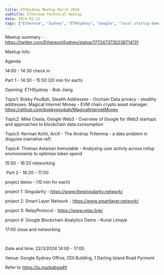```yaml
---
title: ETHSydney Meetup March 2024
subtitle: Ethereum Technical meetup
date: 2024-03-22
tags: ["Ethereum", "Sydney", "ETHSydney", "Google", "local startup demo"]
---
```


Meetup summary - https://twitter.com/EthereumSydney/status/1772473730238714131

Meetup Info:

Agenda 

​14:00 - 14:30 check in

​Part 1 - 14:30 - 15:50 (20 min for each)

​Opening: ETHSydney - Bob Jiang

​Topic1: Bokky PooBah, Stealth Addresses - Onchain Data privacy - stealthy addresses. Magical Internet Money - EVM chain crypto asset manager. https://github.com/bokkypoobah/MagicalInternetMoney

​Topic2: Mike Ciesla, Google Web3 - Overview of Google for Web3 startups and approaches to blockchain data consumption 

​Topic3: Kerman Kohli, ArcX -  The Airdrop Trilemma - a data problem in disguise (narrative ref)

​Topic4: Thomas Aslanian Immutable - Analysing user activty across rollup environments to optimise token spend

​15:50 - 16:20 networking

​
Part 2 - 16:20 - 17:00

​project demo - (10 min for each) 

​project 1: Singularity - https://www.thesingularity.network/

​project 2: Smart Layer Network - https://www.smartlayer.network/

​project 3: RelayProtocol - https://www.relay.link/ 

​project 4: Google Blockchain Analytics Demo - Kunal Limaye

​17:00 close and networking

​

​Date and time: 22/3/2024 14:00 - 17:00

​Venue: Google Sydney Office, ODI Building, 1 Darling Island Road Pyrmont

Refer to https://lu.ma/kqbga4fl
